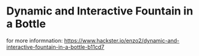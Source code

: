 # Dynamic and Interactive Fountain in a Bottle

for more informnation:
https://www.hackster.io/enzo2/dynamic-and-interactive-fountain-in-a-bottle-b11cd7
